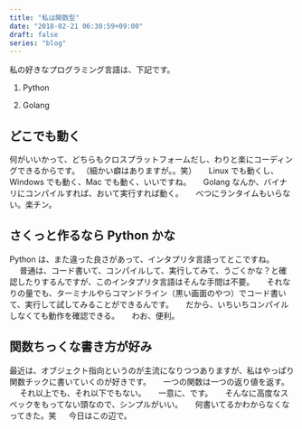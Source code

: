 ```yaml
---
title: "私は関数型"
date: "2018-02-21 06:30:59+09:00"
draft: false
series: "blog"
---
```

私の好きなプログラミング言語は、下記です。
　
1. Python
 
2. Golang
 
<h2>どこでも動く</h2>

何がいいかって、どちらもクロスプラットフォームだし、わりと楽にコーディングできるからです。
（細かい癖はありますが。。笑）
　
Linux でも動くし、Windows でも動く、Mac でも動く、いいですね。
　
Golang なんか、バイナリにコンパイルすれば、おいて実行すれば動く。
　
べつにランタイムもいらない。楽チン。
　
<h2>さくっと作るなら Python かな</h2>

Python は、また違った良さがあって、インタプリタ言語ってとこですね。
　
普通は、コード書いて、コンパイルして、実行してみて、うごくかな？と確認したりするんですが、このインタプリタ言語はそんな手間は不要。
　
それなりの量でも、ターミナルやらコマンドライン（黒い画面のやつ）でコード書いて、実行して試してみることができるんです。
　
だから、いちいちコンパイルしなくても動作を確認できる。
　
わお、便利。
　
<h2>関数ちっくな書き方が好み</h2>

最近は、オブジェクト指向というのが主流になりつつありますが、私はやっぱり関数チックに書いていくのが好きです。
　
一つの関数は一つの返り値を返す。
　
それ以上でも、それ以下でもない。
　
一意に、です。
　
そんなに高度なスペックをもってない頭なので、シンプルがいい。
　
何書いてるかわからなくなってきた。笑
　
今日はこの辺で。